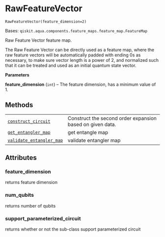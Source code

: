 # RawFeatureVector

`RawFeatureVector(feature_dimension=2)`

Bases: `qiskit.aqua.components.feature_maps.feature_map.FeatureMap`

Raw Feature Vector feature map.

The Raw Feature Vector can be directly used as a feature map, where the raw feature vectors will be automatically padded with ending 0s as necessary, to make sure vector length is a power of 2, and normalized such that it can be treated and used as an initial quantum state vector.

**Parameters**

**feature\_dimension** (`int`) – The feature dimension, has a minimum value of 1.

## Methods

|                                                                                                                                                                                                                                                                   |                                                           |
| ----------------------------------------------------------------------------------------------------------------------------------------------------------------------------------------------------------------------------------------------------------------- | --------------------------------------------------------- |
| [`construct_circuit`](qiskit.aqua.components.feature_maps.RawFeatureVector.construct_circuit#qiskit.aqua.components.feature_maps.RawFeatureVector.construct_circuit "qiskit.aqua.components.feature_maps.RawFeatureVector.construct_circuit")                     | Construct the second order expansion based on given data. |
| [`get_entangler_map`](qiskit.aqua.components.feature_maps.RawFeatureVector.get_entangler_map#qiskit.aqua.components.feature_maps.RawFeatureVector.get_entangler_map "qiskit.aqua.components.feature_maps.RawFeatureVector.get_entangler_map")                     | get entangle map                                          |
| [`validate_entangler_map`](qiskit.aqua.components.feature_maps.RawFeatureVector.validate_entangler_map#qiskit.aqua.components.feature_maps.RawFeatureVector.validate_entangler_map "qiskit.aqua.components.feature_maps.RawFeatureVector.validate_entangler_map") | validate entangler map                                    |

## Attributes

### feature\_dimension

returns feature dimension

### num\_qubits

returns number of qubits

### support\_parameterized\_circuit

returns whether or not the sub-class support parameterized circuit
